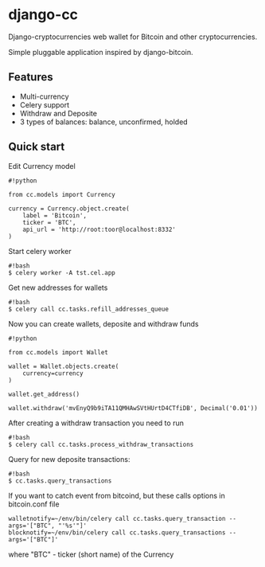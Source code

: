 # django-cc #

Django-cryptocurrencies web wallet for Bitcoin and other cryptocurrencies.

Simple pluggable application inspired by django-bitcoin.

## Features ##
* Multi-currency
* Celery support
* Withdraw and Deposite
* 3 types of balances: balance, unconfirmed, holded

## Quick start ##

Edit Currency model
```
#!python

from cc.models import Currency

currency = Currency.object.create(
    label = 'Bitcoin',
    ticker = 'BTC',
    api_url = 'http://root:toor@localhost:8332'
)
```

Start celery worker
```
#!bash
$ celery worker -A tst.cel.app
```

Get new addresses for wallets

```
#!bash
$ celery call cc.tasks.refill_addresses_queue
```

Now you can create wallets, deposite and withdraw funds

```
#!python

from cc.models import Wallet

wallet = Wallet.objects.create(
    currency=currency
)

wallet.get_address()

wallet.withdraw('mvEnyQ9b9iTA11QMHAwSVtHUrtD4CTfiDB', Decimal('0.01'))
```

After creating a withdraw transaction you need to run

```
#!bash
$ celery call cc.tasks.process_withdraw_transactions
```

Query for new deposite transactions:
```
#!bash
$ cc.tasks.query_transactions
```

If you want to catch event from bitcoind, but these calls options in bitcoin.conf file

```
walletnotify=~/env/bin/celery call cc.tasks.query_transaction --args='["BTC", "'%s'"]'
blocknotify=~/env/bin/celery call cc.tasks.query_transactions --args='["BTC"]'

```
where "BTC" - ticker (short name) of the Currency
